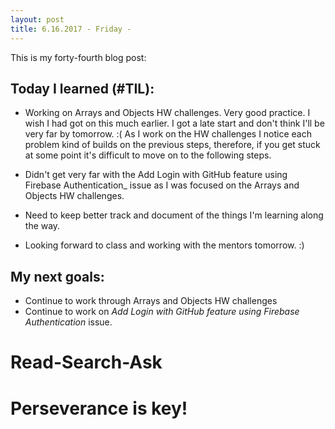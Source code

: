 ```yaml
---
layout: post
title: 6.16.2017 - Friday - 
---
```


This is my forty-fourth blog post: 

## Today I learned (#TIL):   

- Working on Arrays and Objects HW challenges.  Very good practice.  I wish I had got on this much earlier.  I got a late start and don't think I'll be very far by tomorrow. :(
As I work on the HW challenges I notice each problem kind of builds on the previous steps, therefore, if you get stuck at some point it's difficult to move on to the following steps. 

- Didn't get very far with the Add Login with GitHub feature using Firebase Authentication_ issue as I was focused on the Arrays and Objects HW challenges. 

- Need to keep better track and document of the things I'm learning along the way.

- Looking forward to class and working with the mentors tomorrow.  :)


## My next goals:

- Continue to work through Arrays and Objects HW challenges
- Continue to work on _Add Login with GitHub feature using Firebase Authentication_ issue.


# Read-Search-Ask

# Perseverance is key!







